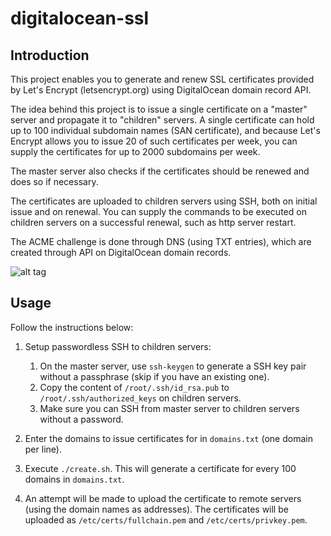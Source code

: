 # digitalocean-ssl

## Introduction

This project enables you to generate and renew SSL certificates provided by Let's Encrypt (letsencrypt.org) using DigitalOcean domain record API.

The idea behind this project is to issue a single certificate on a "master" server and propagate it to "children" servers. A single certificate can hold up to 100 individual subdomain names (SAN certificate), and because Let's Encrypt allows you to issue 20 of such certificates per week, you can supply the certificates for up to 2000 subdomains per week.

The master server also checks if the certificates should be renewed and does so if necessary.

The certificates are uploaded to children servers using SSH, both on initial issue and on renewal. You can supply the commands to be executed on children servers on a successful renewal, such as http server restart.

The ACME challenge is done through DNS (using TXT entries), which are created through API on DigitalOcean domain records.

![alt tag](https://igorsaric.github.io/images/cert.svg)

## Usage

Follow the instructions below:

1. Setup passwordless SSH to children servers:

    1. On the master server, use ``ssh-keygen`` to generate a SSH key pair without a passphrase (skip if you have an existing one).
    2. Copy the content of ``/root/.ssh/id_rsa.pub`` to ``/root/.ssh/authorized_keys`` on children servers.
    3. Make sure you can SSH from master server to children servers without a password.
    
2. Enter the domains to issue certificates for in ``domains.txt`` (one domain per line).

3. Execute ``./create.sh``. This will generate a certificate for every 100 domains in ``domains.txt``.

4. An attempt will be made to upload the certificate to remote servers (using the domain names as addresses). The certificates will be uploaded as ``/etc/certs/fullchain.pem`` and ``/etc/certs/privkey.pem``.

